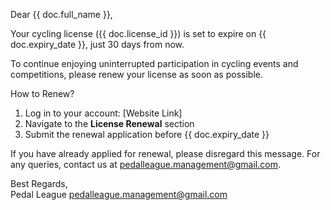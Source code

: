 Dear {{ doc.full_name }},  

Your cycling license ({{ doc.license_id }}) is set to expire on {{ doc.expiry_date }}, just 30 days from now.  

To continue enjoying uninterrupted participation in cycling events and competitions, please renew your license as soon as possible.  

How to Renew?  
1. Log in to your account: [Website Link]  
2. Navigate to the <strong>License Renewal</strong> section  
3. Submit the renewal application before {{ doc.expiry_date }}  

If you have already applied for renewal, please disregard this message. For any queries, contact us at pedalleague.management@gmail.com.  

Best Regards,  
Pedal League 
pedalleague.management@gmail.com